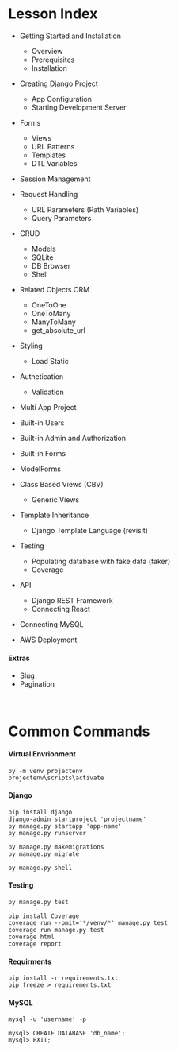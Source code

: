 # Lesson Index
* Getting Started and Installation
    * Overview
    * Prerequisites
    * Installation
* Creating Django Project
    * App Configuration
    * Starting Development Server
* Forms
    * Views
    * URL Patterns
    * Templates
    * DTL Variables
* Session Management
* Request Handling
    * URL Parameters (Path Variables)
    * Query Parameters
* CRUD
    * Models
    * SQLite
    * DB Browser
    * Shell
* Related Objects ORM
    * OneToOne
    * OneToMany
    * ManyToMany
    * get_absolute_url 

* Styling
    * Load Static
* Authetication
    * Validation
* Multi App Project
* Built-in Users
* Built-in Admin and Authorization
* Built-in Forms
* ModelForms
* Class Based Views (CBV)
    * Generic Views
* Template Inheritance
    * Django Template Language (revisit)
* Testing
    * Populating database with fake data (faker)
    * Coverage
* API
    * Django REST Framework
    * Connecting React
* Connecting MySQL
* AWS Deployment

#### Extras
* Slug
* Pagination

<br>

# Common Commands

#### Virtual Envrionment

    py -m venv projectenv
    projectenv\scripts\activate

#### Django

    pip install django
    django-admin startproject 'projectname'
    py manage.py startapp 'app-name'
    py manage.py runserver

    py manage.py makemigrations
    py manage.py migrate

    py manage.py shell

#### Testing
    
    py manage.py test

    pip install Coverage
    coverage run --omit='*/venv/*' manage.py test
    coverage run manage.py test
    coverage html
    coverage report

#### Requirments

    pip install -r requirements.txt
    pip freeze > requirements.txt

#### MySQL

    mysql -u 'username' -p

    mysql> CREATE DATABASE 'db_name';
    mysql> EXIT;
